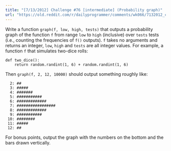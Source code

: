 ```yaml
---
title: "[7/13/2012] Challenge #76 [intermediate] (Probability graph)"
url: "https://old.reddit.com/r/dailyprogrammer/comments/wk066/7132012_challenge_76_intermediate_probability/"
---
```


Write a function `graph(f, low, high, tests)` that outputs a probability graph of the function `f` from range `low` to `high` (inclusive) over `tests` tests (i.e., counting the frequencies of `f()` outputs). `f` takes no arguments and returns an integer, `low`, `high` and `tests` are all integer values. For example, a function `f` that simulates two-dice rolls:

    def two_dice():
        return random.randint(1, 6) + random.randint(1, 6)

Then `graph(f, 2, 12, 10000)` should output something roughly like:

      2: ##
      3: #####
      4: #######
      5: ###########
      6: #############
      7: #################
      8: #############
      9: ###########
     10: ########
     11: #####
     12: ##

For bonus points, output the graph with the numbers on the bottom and the bars drawn vertically.